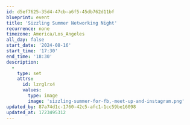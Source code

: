```yaml
---
id: d5ef7625-35d4-47cb-a6f5-45db762d11bf
blueprint: event
title: 'Sizzling Summer Networking Night'
recurrence: none
timezone: America/Los_Angeles
all_day: false
start_date: '2024-08-16'
start_time: '17:30'
end_time: '18:30'
description:
  -
    type: set
    attrs:
      id: lzrglrx4
      values:
        type: image
        image: 'sizzling-summer-for-fb,-meet-up-and-instagram.png'
updated_by: 87a74d1c-1760-42c5-afc1-1cc59be16098
updated_at: 1723495312
---
```

